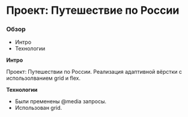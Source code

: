 # Проект: Путешествие по России

### Обзор
* Интро
* Технологии

**Интро**

Проект: Путешествии по России.
Реализация адаптивной вёрстки с использолванием grid и flex.

**Технологии**

* Были пременены @media запросы. 
* Использован grid.
